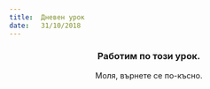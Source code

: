 ```yaml
---
title:  Дневен урок
date:   31/10/2018
---
```


### <center>Работим по този урок.</center>
<center>Моля, върнете се по-късно.</center>